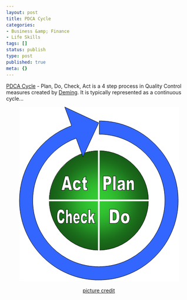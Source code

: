 ```yaml
---
layout: post
title: PDCA Cycle
categories:
- Business &amp; Finance
- Life Skills
tags: []
status: publish
type: post
published: true
meta: {}
---
```

<a href="http://en.wikipedia.org/wiki/PDCA">PDCA Cycle</a> - Plan, Do, Check, Act is a 4 step process in Quality Control measures created by <a href="http://en.wikipedia.org/wiki/W._Edwards_Deming">Deming</a>. It is typically represented as a continuous cycle...
<p align="center"><img src="/img/quality_control.png" /></p>
<p align="center"><a href="http://www.roi-ally.com/pdca.htm">picture credit</a></p>
